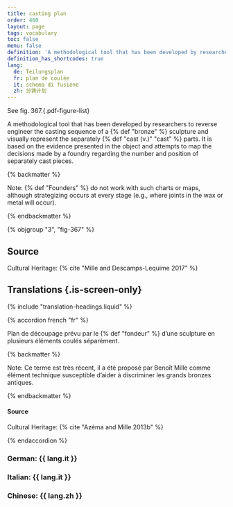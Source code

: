 ```yaml
---
title: casting plan
order: 460
layout: page
tags: vocabulary
toc: false
menu: false
definition: 'A methodological tool that has been developed by researchers to reverse engineer the casting sequence of a {% def "bronze" %} sculpture and visually represent the separately {% def "cast (v.)" "cast" %} parts. It is based on the evidence presented in the object and attempts to map the decisions made by a foundry regarding the number and position of separately cast pieces.'
definition_has_shortcodes: true
lang:
  de: Teilungsplan
  fr: plan de coulée
  it: schema di fusione
  zh: 分铸计划
---
```


See fig. 367.{.pdf-figure-list}

A methodological tool that has been developed by researchers to reverse engineer the casting sequence of a {% def "bronze" %} sculpture and visually represent the separately {% def "cast (v.)" "cast" %} parts. It is based on the evidence presented in the object and attempts to map the decisions made by a foundry regarding the number and position of separately cast pieces.

{% backmatter %}

Note: {% def "Founders" %} do not work with such charts or maps, although strategizing occurs at every stage (e.g., where joints in the wax or metal will occur).

{% endbackmatter %}

{% objgroup "3", "fig-367" %}

## Source

Cultural Heritage: {% cite "Mille and Descamps-Lequime 2017" %}

## Translations {.is-screen-only}

<div class="accordion">
{% include "translation-headings.liquid" %}

{% accordion french "fr" %}

Plan de découpage prévu par le {% def "fondeur" %} d’une sculpture en plusieurs éléments coulés séparément.

{% backmatter %}

Note: Ce terme est très récent, il a été proposé par Benoît Mille comme élément technique susceptible d’aider à discriminer les grands bronzes antiques.

{% endbackmatter %}

#### Source

Cultural Heritage: {% cite "Azéma and Mille 2013b" %}

{% endaccordion %}

### **German**: <span lang="de">{{ lang.it }}</span>

### **Italian**: <span lang="it">{{ lang.it }}</span>

### **Chinese**: <span lang="zh">{{ lang.zh }}</span>

</div>
